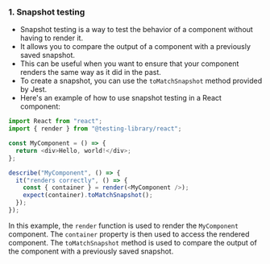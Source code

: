 ### 1. Snapshot testing

- Snapshot testing is a way to test the behavior of a component without having to render it.
- It allows you to compare the output of a component with a previously saved snapshot.
- This can be useful when you want to ensure that your component renders the same way as it did in the past.
- To create a snapshot, you can use the `toMatchSnapshot` method provided by Jest.
- Here's an example of how to use snapshot testing in a React component:

```javascript
import React from "react";
import { render } from "@testing-library/react";

const MyComponent = () => {
  return <div>Hello, world!</div>;
};

describe("MyComponent", () => {
  it("renders correctly", () => {
    const { container } = render(<MyComponent />);
    expect(container).toMatchSnapshot();
  });
});
```

In this example, the `render` function is used to render the `MyComponent` component. The `container` property is then used to access the rendered component. The `toMatchSnapshot` method is used to compare the output of the component with a previously saved snapshot.
